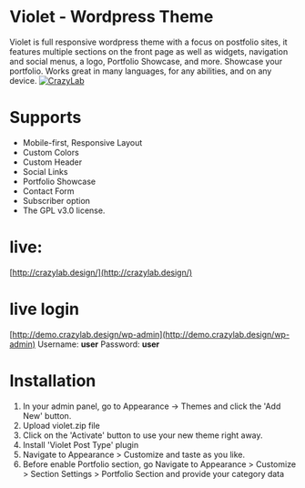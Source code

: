 # Violet - Wordpress Theme
Violet is full responsive wordpress theme with a focus on postfolio sites, it features multiple sections on the front page as well as widgets, navigation and social menus, a logo, Portfolio Showcase, and more. Showcase your portfolio. Works great in many languages, for any abilities, and on any device.
[![CrazyLab](http://crazylab.design/wp-content/themes/violet/images/logo.png)](http://crazylab.design)

# Supports
* Mobile-first, Responsive Layout
* Custom Colors
* Custom Header
* Social Links
* Portfolio Showcase
* Contact Form
* Subscriber option
* The GPL v3.0 license.

# live: 
[http://crazylab.design/](http://crazylab.design/)

# live login
  [http://demo.crazylab.design/wp-admin](http://demo.crazylab.design/wp-admin)
  Username: **user**
  Password: **user**

# Installation
1. In your admin panel, go to Appearance -> Themes and click the 'Add New' button.
2. Upload violet.zip file
3. Click on the 'Activate' button to use your new theme right away.
4. Install 'Violet Post Type' plugin
5. Navigate to Appearance > Customize and taste as you like.
6. Before enable Portfolio section, go Navigate to Appearance > Customize > Section Settings > Portfolio Section and provide your category data

